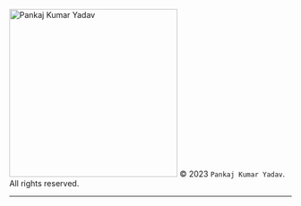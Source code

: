 [<img src="https://user-images.githubusercontent.com/104052797/227734220-c880c683-a61d-41d7-8595-017d1feae370.jpg" alt="Pankaj Kumar Yadav" style="width: 300px; height: auto;">](https://www.linkedin.com/in/pankaj-kr-yadav/) &copy; 2023 `Pankaj Kumar Yadav`. All rights reserved.

----
